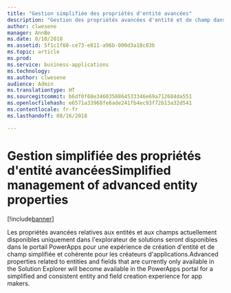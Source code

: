 ```yaml
---
title: "Gestion simplifiée des propriétés d'entité avancées"
description: "Gestion des propriétés avancées d'entité et de champ dans le portail PowerApps sans utiliser l'explorateur de solutions"
author: clwesene
manager: AnnBe
ms.date: 8/10/2018
ms.assetid: 5f1c1f60-ce73-e811-a96b-000d3a18c83b
ms.topic: article
ms.prod: 
ms.service: business-applications
ms.technology: 
ms.author: clwesene
audience: Admin
ms.translationtype: HT
ms.sourcegitcommit: b6df0f68e3460358864533346e69a712684da551
ms.openlocfilehash: e6571a33968fe6ade241fb4ec93f72b13a32d541
ms.contentlocale: fr-fr
ms.lasthandoff: 08/16/2018

---
```

# <a name="simplified-management-of-advanced-entity-properties"></a><span data-ttu-id="5e609-103">Gestion simplifiée des propriétés d'entité avancées</span><span class="sxs-lookup"><span data-stu-id="5e609-103">Simplified management of advanced entity properties</span></span>


[!include[banner](../../includes/banner.md)]

<span data-ttu-id="5e609-104">Les propriétés avancées relatives aux entités et aux champs actuellement disponibles uniquement dans l'explorateur de solutions seront disponibles dans le portail PowerApps pour une expérience de création d'entité et de champ simplifiée et cohérente pour les créateurs d'applications.</span><span class="sxs-lookup"><span data-stu-id="5e609-104">Advanced properties related to entities and fields that are currently only available in the Solution Explorer will become available in the PowerApps portal for a simplified and consistent entity and field creation experience for app makers.</span></span>

